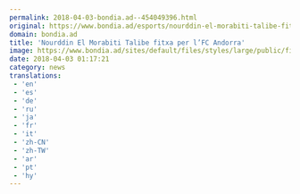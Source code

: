 ```yaml
---
permalink: 2018-04-03-bondia.ad--454049396.html
original: https://www.bondia.ad/esports/nourddin-el-morabiti-talibe-fitxa-lfc-andorra
domain: bondia.ad
title: 'Nourddin El Morabiti Talibe fitxa per l’FC Andorra'
image: https://www.bondia.ad/sites/default/files/styles/large/public/field/image/p._19_foto_careto_baix_baix_fc_andorra_nourddin_el_morabiti_talibe_0.jpg?itok=TvpYLhzV
date: 2018-04-03 01:17:21
category: news
translations: 
 - 'en'
 - 'es'
 - 'de'
 - 'ru'
 - 'ja'
 - 'fr'
 - 'it'
 - 'zh-CN'
 - 'zh-TW'
 - 'ar'
 - 'pt'
 - 'hy'
---
```


